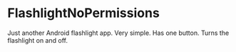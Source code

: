FlashlightNoPermissions
=======================================

Just another Android flashlight app. Very simple. Has one button. Turns the flashlight on and off.
